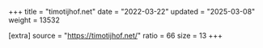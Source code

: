 +++
title = "timotijhof.net"
date = "2022-03-22"
updated = "2025-03-08"
weight = 13532

[extra]
source = "https://timotijhof.net/"
ratio = 66
size = 13
+++
